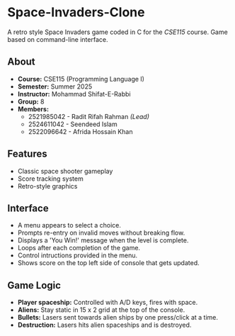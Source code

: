 # Space-Invaders-Clone

A retro style Space Invaders game coded in C for the *CSE115* course. Game based on command-line interface.

## About

- **Course:** CSE115 (Programming Language I)
- **Semester:** Summer 2025
- **Instructor:** Mohammad Shifat-E-Rabbi
- **Group:** 8
- **Members:**
  - 2521985042 - Radit Rifah Rahman *(Lead)*
  - 2524611042 - Seendeed Islam
  - 2522096642 - Afrida Hossain Khan
  
 
## Features

  - Classic space shooter gameplay
  - Score tracking system
  - Retro-style graphics

## Interface 
  - A menu appears to select a choice.
  - Prompts re-entry on invalid moves without breaking flow.
  - Displays a 'You Win!' message when the level is complete.
  - Loops after each completion of the game.
  - Control intructions provided in the menu. 
  - Shows score on the top left side of console that gets updated. 


## Game Logic
   
 - **Player spaceship:** Controlled with A/D keys, fires with space.
 - **Aliens:** Stay static in 15 x 2 grid at the top of the console.
 - **Bullets:** Lasers sent towards alien ships by one press/click at a time.
 - **Destruction:** Lasers hits alien spaceships and is destroyed.  
